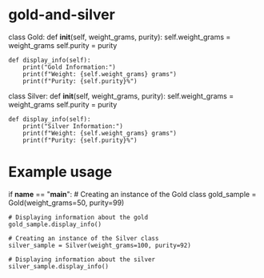 # gold-and-silver
class Gold:
    def __init__(self, weight_grams, purity):
        self.weight_grams = weight_grams
        self.purity = purity

    def display_info(self):
        print("Gold Information:")
        print(f"Weight: {self.weight_grams} grams")
        print(f"Purity: {self.purity}%")

class Silver:
    def __init__(self, weight_grams, purity):
        self.weight_grams = weight_grams
        self.purity = purity

    def display_info(self):
        print("Silver Information:")
        print(f"Weight: {self.weight_grams} grams")
        print(f"Purity: {self.purity}%")

# Example usage
if __name__ == "__main__":
    # Creating an instance of the Gold class
    gold_sample = Gold(weight_grams=50, purity=99)

    # Displaying information about the gold
    gold_sample.display_info()

    # Creating an instance of the Silver class
    silver_sample = Silver(weight_grams=100, purity=92)

    # Displaying information about the silver
    silver_sample.display_info()
